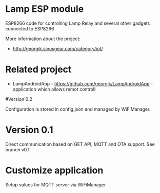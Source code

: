 # Lamp ESP module

ESP8266 code for controlling Lamp Relay and several other gadgets connected to ESP8266

More information about the project:

- http://georgik.sinusgear.com/category/iot/

# Related project

- LampAndroidApp - https://github.com/georgik/LampAndroidApp - application which allows remot controll

#Version 0.2

Configuration is stored in config.json and managed by WiFiManager.

# Version 0.1

Direct communication based on GET API, MQTT and OTA support.
See branch v0.1.

# Customize application

Setup values for MQTT server via WiFiManager
